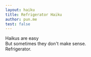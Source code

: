 ```yaml
---
layout: haiku
title: Refrigerator Haiku
author: pun.me
test: false
---
```


Haikus are easy<br>
But sometimes they don't make sense.<br>
Refrigerator.<br>
